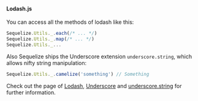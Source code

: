 #### Lodash.js

You can access all the methods of lodash like this:

```js
Sequelize.Utils._.each(/* ... */)
Sequelize.Utils._.map(/* ... */)
Sequelize.Utils._...
```

Also Sequelize ships the Underscore extension `underscore.string`, which allows nifty string manipulation:

```js
Sequelize.Utils._.camelize('something') // Something
```

Check out the page of [Lodash](http://lodash.com/), [Underscore](http://underscorejs.org/) and [underscore.string](https://github.com/epeli/underscore.string) for further information.
